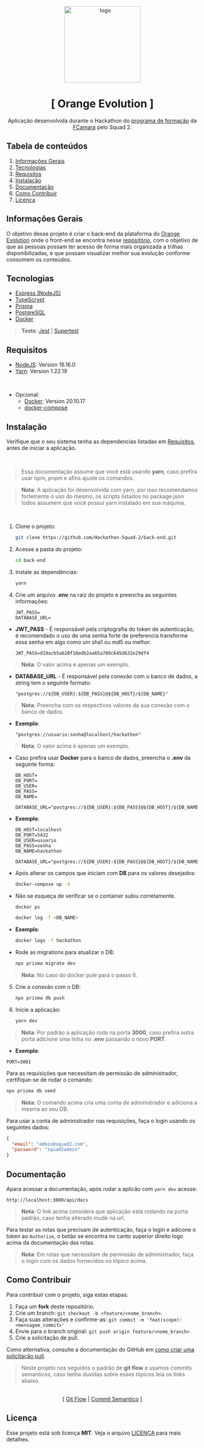 <div align="center">
  <img width="200" height="200" src="https://avatars.githubusercontent.com/u/117131140?s=400&u=b19290c748027d2dfd622fe0287c5956683e587a&v=4" alt="logo" />
</div>

<div align="center">
<h1>
[ Orange Evolution ]
</h1>
<p>
Aplicação desenvolvida durante o Hackathon do <a href="https://digital.fcamara.com.br/programadeformacao">programa de formação</a> da <a href="https://fcamara.com.br/">FCamara</a> pelo Squad 2.
</p>
</div>

## Tabela de conteúdos
1. [Informações Gerais](#informações-gerais)
1. [Tecnologias](#tecnologias)
1. [Requisitos](#requisitos)
1. [Instalação](#instalação)
1. [Documentação](#documentação)
1. [Como Contribuir](#como-contribuir)
1. [Licença](#licença)

## Informações Gerais
O objetivo desse projeto é criar o back-end da plataforma do [Orange Evolution](https://digital.fcamara.com.br/orange-evolution) onde o front-end se encontra nesse [repositório](https://github.com/Hackathon-Squad-2/front-end), com o objetivo de que as pessoas possam ter acesso de forma mais organizada a trilhas disponibilizadas, e que possam visualizar melhor sua evolução conforme consomem os conteúdos.

## Tecnologias
* [Express (NodeJS)](https://github.com/expressjs/express)
* [TypeScrypt](https://github.com/Microsoft/TypeScript)
* [Prisma](https://www.prisma.io/)
* [PostgreSQL](https://www.postgresql.org/docs/)
* [Docker](https://www.docker.com/)

> **Tests**: [Jest](https://jestjs.io/docs/en/getting-started) | [Supertest](https://github.com/visionmedia/supertest)

## Requisitos
* [NodeJS](https://nodejs.org/en/): Version 16.16.0
* [Yarn](https://classic.yarnpkg.com/lang/en/docs/install): Version 1.22.19

<br>

* Opcional:
  - [Docker](https://www.docker.com/): Version 20.10.17
  - [docker-compose](https://docs.docker.com/compose/)

## Instalação
Verifique que o seu sistema tenha as dependencias listadas em [Requisitos](#requisitos), antes de iniciar a aplicação.

<br>

> Essa documentação assume que você está usando **yarn**, caso prefira usar npm, pnpm e afins ajuste os comandos.

> **Nota**: A aplicação foi desenvolvida com yarn, por isso recomendamos fortemente o uso do mesmo, os scripts listados no package.json todos assumem que você possui yarn instalado em sua máquina.

<br>

1. Clone o projeto:
   ```sh
   git clone https://github.com/Hackathon-Squad-2/back-end.git
   ```
1. Acesse a pasta do projeto:
	```sh
	cd back-end
	```
1. Instale as dependências:
   ```sh
   yarn
   ```
1. Crie um arquivo **.env** na raiz do projeto e preencha as seguintes informações:
   ```
   JWT_PASS=
   DATABASE_URL=
   ```

- **JWT_PASS** - É responsável pela criptografia do token de autenticação, é recomendado o uso de uma senha forte de preferencia transforme essa senha em algo como um sha1 ou md5 ou melhor.  
  ```
  JWT_PASS=d19acb5a620f18edb2aa65a780c645d632e29df4
  ```
> **Nota**: O valor acima é apenas um exemplo.

- **DATABASE_URL** - É responsável pela conexão com o banco de dados, a string tem o seguinte formato:
  ```
  "postgres://${DB_USER}:${DB_PASS}@${DB_HOST}/${DB_NAME}"
  ```
> **Nota**: Preencha com os respectivos valores da sua conexão com o banco de dados.

* **Exemplo**:
  ```
  "postgres://usuario:senha@localhost/hackathon"
  ```
> **Nota**: O valor acima é apenas um exemplo.

- Caso prefira usar **Docker** para o banco de dados, preencha o **.env** da seguinte forma:
   ```
   DB_HOST=
   DB_PORT=
   DB_USER=
   DB_PASS=
   DB_NAME=

   DATABASE_URL="postgres://${DB_USER}:${DB_PASS}@${DB_HOST}/${DB_NAME}"
   ```
* **Exemplo**:
  ```
  DB_HOST=localhost
  DB_PORT=5432
  DB_USER=usuario
  DB_PASS=senha
  DB_NAME=hackathon

  DATABASE_URL="postgres://${DB_USER}:${DB_PASS}@${DB_HOST}/${DB_NAME}"
  ```
* Após alterar os campos que iniciam com **DB** para os valores desejados:
	```sh
	docker-compose up -d
	```
  
* Não se esqueça de verificar se o container subiu corretamente.
  ```sh
  docker ps
  ```
  
  ```sh
  docker log -f <DB_NAME> 
  ```
* **Exemplo**:
  ```sh 
  docker logs -f hackathon
  ```

- Rode as migrations para atualizar o DB:
	```sh
	npx prisma migrate dev
	```

> **Nota**: No caso do docker pule para o passo 6.

5. Crie a conexão com o DB:
	```sh
	npx prisma db push
	```

6. Inicie a aplicação:
	```sh
	yarn dev
	```

> **Nota**: Por padrão a aplicação roda na porta **3000**, caso prefira outra porta adicione uma linha no **.env** passando o novo **PORT**. 

  * **Exemplo**: 
  ```
  PORT=3001
  ```

Para as requisições que necessitam de permissão de administrador, certifique-se de rodar o comando:
  ```sh 
  npx prisma db seed
  ```

> **Nota**: O comando acima cria uma conta de administrador e adiciona a mesma ao seu DB.

Para usar a conta de administrador nas requisições, faça o login usando os seguintes dados:
  ```json
  {
    "email": "admin@squad2.com",
    "password": "squad2admin"
  }
  ```

## Documentação
Apara acessar a documentação, após rodar a aplicão com `yarn dev` acesse: 
```
http://localhost:3000/api/docs
```

> **Nota**: O link acima considera que aplicação está rodando na porta padrão, caso tenha alterado mude na url.

Para testar as rotas que precisam de autenticação, faça o login e adicone o token ao `Authorize`, o botão se encontra no canto superior direito logo acima da documentação das rotas. 

> **Nota**: Em rotas que necessitam de permissão de administrador, faça o login com os dados fornecidos no tópico acima.

## Como Contribuir
Para contribuir com o projeto, siga estas etapas:

1. Faça um **fork** deste repositório.
2. Crie um branch: `git checkout -b <feature/<nome_branch>`.
3. Faça suas alterações e confirme-as: `git commit -m 'feat(scope): <mensagem_commit>'`
4. Envie para o branch original: `git push origin feature/<nome_branch>`
5. Crie a solicitação de pull.

Como alternativa, consulte a documentação do GitHub em [como criar uma solicitação pull](https://help.github.com/en/github/collaborating-with-issues-and-pull-requests/creating-a-pull-request).

> Neste projeto nos seguidos o padrão de **git flow** e usamos commits semanticos, caso tenha duvidas sobre esses tópicos leia os links abaixo.

<br>

<div align="center">
[
<span>
<a href="https://www.atlassian.com/git/tutorials/comparing-workflows/gitflow-workflow">Git Flow</a>
</span>
|
<span>
<a href="https://sparkbox.com/foundry/semantic_commit_messages">Commit Semantico</a>
</span>
]
</div>

## Licença
Esse projeto está sob licença **MIT**. Veja o arquivo [LICENÇA](LICENSE.md) para mais detalhes.
